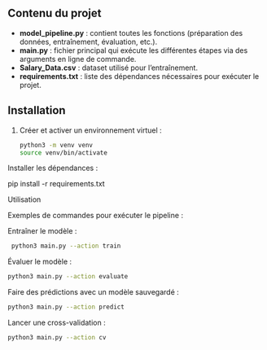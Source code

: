 ## Contenu du projet
- **model_pipeline.py** : contient toutes les fonctions (préparation des données, entraînement, évaluation, etc.).
- **main.py** : fichier principal qui exécute les différentes étapes via des arguments en ligne de commande.
- **Salary_Data.csv** : dataset utilisé pour l’entraînement.
- **requirements.txt** : liste des dépendances nécessaires pour exécuter le projet.

## Installation
1. Créer et activer un environnement virtuel :
   ```bash
   python3 -m venv venv
   source venv/bin/activate
Installer les dépendances :

pip install -r requirements.txt

Utilisation

Exemples de commandes pour exécuter le pipeline :

Entraîner le modèle :
 ```bash
  python3 main.py --action train
 ```

Évaluer le modèle :
```bash
python3 main.py --action evaluate
 ```

Faire des prédictions avec un modèle sauvegardé :
```bash
python3 main.py --action predict
 ```

Lancer une cross-validation :
 
```bash
python3 main.py --action cv
```
